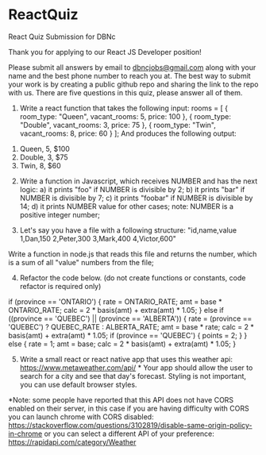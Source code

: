 # ReactQuiz
 React Quiz Submission for DBNc 


Thank you for applying to our React JS Developer position!

Please submit all answers by email to dbncjobs@gmail.com along with your name and the best phone number to reach you at. The best way to submit your work is by creating a public github repo and sharing the link to the repo with us. There are five questions in this quiz, please answer all of them.


1. Write a react function that takes the following input:
rooms = [
    { room_type: "Queen", vacant_rooms: 5, price: 100 },
    { room_type: "Double", vacant_rooms: 3, price: 75 },
    { room_type: "Twin", vacant_rooms: 8, price: 60 }
  ];
And produces the following output:
<ol><li>Queen, 5, $100</li><li>Double, 3, $75</li><li>Twin, 8, $60</li></ol>
  
 
2. Write a function in Javascript, which receives NUMBER and has the next logic:
a) it prints "foo" if NUMBER is divisible by 2;
b) it prints "bar" if NUMBER is divisible by 7;
c) it prints "foobar" if NUMBER is divisible by 14;
d) it prints NUMBER value for other cases;
note: NUMBER is a positive integer number;
 
 
3. Let's say you have a file with a following structure:
"id,name,value
1,Dan,150
2,Peter,300
3,Mark,400
4,Victor,600"

Write a function in node.js that reads this file and returns the number, which is a sum of all "value" numbers from the file;

 









4. Refactor the code below.
(do not create functions or constants, code refactor is required only)
 
if (province == 'ONTARIO') {
   rate = ONTARIO_RATE;
   amt = base * ONTARIO_RATE;
   calc = 2 * basis(amt) + extra(amt) * 1.05;
} else if ((province == 'QUEBEC') || (province == 'ALBERTA')) {
   rate = (province == 'QUEBEC') ? QUEBEC_RATE : ALBERTA_RATE;
   amt = base * rate;
   calc = 2 * basis(amt) + extra(amt) * 1.05;
   if (province == 'QUEBEC') {
       points = 2;
   }
} else {
   rate = 1;
   amt = base;
   calc = 2 * basis(amt) + extra(amt) * 1.05;
}



5. Write a small react or react native app that uses this weather api:
https://www.metaweather.com/api/ *
Your app should allow the user to search for a city and see that day's forecast.
Styling is not important, you can use default browser styles.

*Note: some people have reported that this API does not have CORS enabled on their server, in this case if you are having difficulty with CORS you can launch chrome with CORS disabled: https://stackoverflow.com/questions/3102819/disable-same-origin-policy-in-chrome or you can select a different API of your preference: https://rapidapi.com/category/Weather


